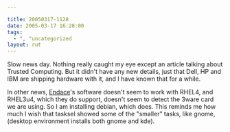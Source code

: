 ```yaml
---

title: 20050317-1128
date: 2005-03-17 16:28:00
tags:
  - ", "uncategorized
layout: rut
---
```


<p> Slow news day.  Nothing really caught my eye except an article
talking about Trusted Computing.  But it didn't have any new details,
just that Dell, HP and IBM are shipping hardware with it, and I
have known that for a while.</p>

<p>In other news, <a href="http://www.endace.com">Endace</a>'s
software doesn't seem to work with RHEL4, and RHEL3u4, which they
do support, doesn't seem to detect the 3ware card we are using.
So I am installing debian, which does.  This reminds me how much I
wish that tasksel showed some of the "smaller" tasks, like gnome,
(desktop environment installs both gnome and kde).</p>

